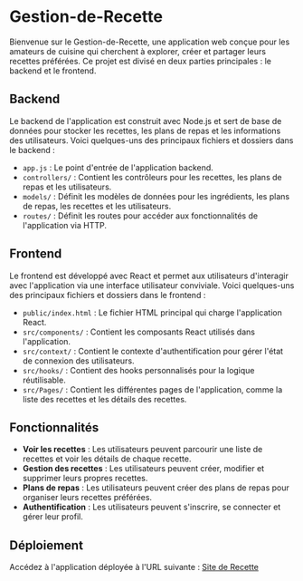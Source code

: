 # Gestion-de-Recette

Bienvenue sur le Gestion-de-Recette, une application web conçue pour les amateurs de cuisine qui cherchent à explorer, créer et partager leurs recettes préférées. Ce projet est divisé en deux parties principales : le backend et le frontend.

## Backend

Le backend de l'application est construit avec Node.js et sert de base de données pour stocker les recettes, les plans de repas et les informations des utilisateurs. Voici quelques-uns des principaux fichiers et dossiers dans le backend :

- `app.js` : Le point d'entrée de l'application backend.
- `controllers/` : Contient les contrôleurs pour les recettes, les plans de repas et les utilisateurs.
- `models/` : Définit les modèles de données pour les ingrédients, les plans de repas, les recettes et les utilisateurs.
- `routes/` : Définit les routes pour accéder aux fonctionnalités de l'application via HTTP.

## Frontend

Le frontend est développé avec React et permet aux utilisateurs d'interagir avec l'application via une interface utilisateur conviviale. Voici quelques-uns des principaux fichiers et dossiers dans le frontend :

- `public/index.html` : Le fichier HTML principal qui charge l'application React.
- `src/components/` : Contient les composants React utilisés dans l'application.
- `src/context/` : Contient le contexte d'authentification pour gérer l'état de connexion des utilisateurs.
- `src/hooks/` : Contient des hooks personnalisés pour la logique réutilisable.
- `src/Pages/` : Contient les différentes pages de l'application, comme la liste des recettes et les détails des recettes.

## Fonctionnalités

- **Voir les recettes** : Les utilisateurs peuvent parcourir une liste de recettes et voir les détails de chaque recette.
- **Gestion des recettes** : Les utilisateurs peuvent créer, modifier et supprimer leurs propres recettes.
- **Plans de repas** : Les utilisateurs peuvent créer des plans de repas pour organiser leurs recettes préférées.
- **Authentification** : Les utilisateurs peuvent s'inscrire, se connecter et gérer leur profil.

## Déploiement

Accédez à l'application déployée à l'URL suivante : [Site de Recette](https://foura5-projet-synthese-jadtony-1.onrender.com/)
